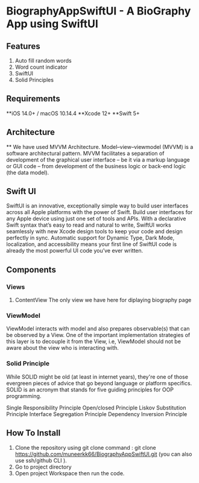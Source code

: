 #  BiographyAppSwiftUI - A BioGraphy App using SwiftUI

## Features
1. Auto fill random words
2. Word count indicator
3. SwiftUI
4. Solid Principles

## Requirements

**iOS 14.0+ / macOS 10.14.4
**Xcode 12+
**Swift 5+

 ## Architecture
 
 ** We have used MVVM Architecture. Model–view–viewmodel (MVVM) is a software architectural pattern. MVVM facilitates a separation of development of the graphical user interface – be it via a markup language or GUI code – from development of the business logic or back-end logic (the data model).

## Swift UI
SwiftUI is an innovative, exceptionally simple way to build user interfaces across all Apple platforms with the power of Swift. Build user interfaces for any Apple device using just one set of tools and APIs. With a declarative Swift syntax that’s easy to read and natural to write, SwiftUI works seamlessly with new Xcode design tools to keep your code and design perfectly in sync. Automatic support for Dynamic Type, Dark Mode, localization, and accessibility means your first line of SwiftUI code is already the most powerful UI code you’ve ever written.

## Components
### Views
1. ContentView 
   The only view we have here for diplaying biography page
 
### ViewModel
ViewModel interacts with model and also prepares observable(s) that can be observed by a View. One of the important implementation strategies of this layer is to decouple it from the View, i.e, ViewModel should not be aware about the view who is interacting with.



### Solid Principle
While SOLID might be old (at least in internet years), they're one of those evergreen pieces of advice that go beyond language or platform specifics. SOLID is an acronym that stands for five guiding principles for OOP programming.

Single Responsibility Principle
Open/closed Principle
Liskov Substitution Principle
Interface Segregation Principle
Dependency Inversion Principle

     

## How To Install
1. Clone the repository using git clone command : git clone https://github.com/muneerkk66/BiographyAppSwiftUI.git (you can also use ssh/github CLI ).
2. Go to project directory
3. Open project Workspace then run the code.

